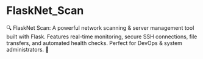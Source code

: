 # FlaskNet_Scan
🔍 FlaskNet Scan: A powerful network scanning &amp; server management tool built with Flask. Features real-time monitoring, secure SSH connections, file transfers, and automated health checks. Perfect for DevOps &amp; system administrators. 🚀
